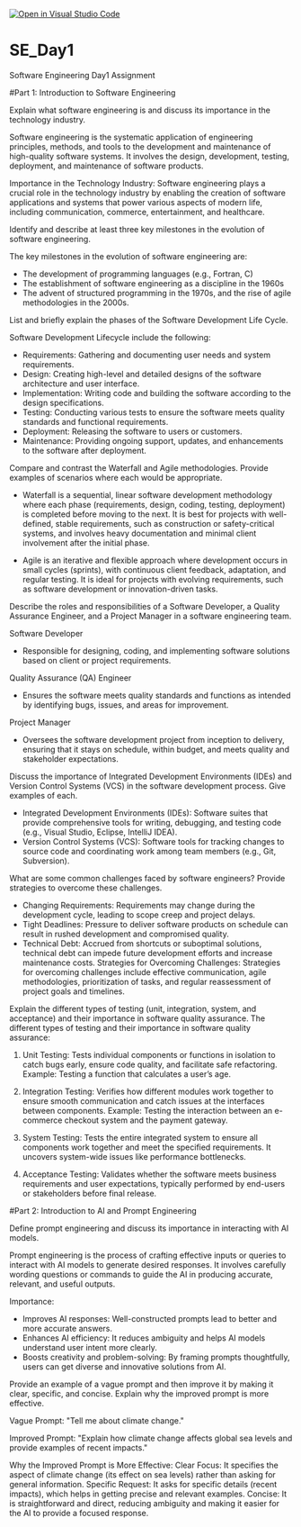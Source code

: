 [![Open in Visual Studio Code](https://classroom.github.com/assets/open-in-vscode-2e0aaae1b6195c2367325f4f02e2d04e9abb55f0b24a779b69b11b9e10269abc.svg)](https://classroom.github.com/online_ide?assignment_repo_id=15568252&assignment_repo_type=AssignmentRepo)
# SE_Day1
Software Engineering Day1 Assignment

#Part 1: Introduction to Software Engineering

Explain what software engineering is and discuss its importance in the technology industry.

Software engineering is the systematic application of engineering principles, methods, and tools to the development and maintenance of high-quality software systems. It involves the design, development, testing, deployment, and maintenance of software products.

Importance in the Technology Industry: Software engineering plays a crucial role in the technology industry by enabling the creation of software applications and systems that power various aspects of modern life, including communication, commerce, entertainment, and healthcare.

Identify and describe at least three key milestones in the evolution of software engineering.

The key milestones in the evolution of software engineering are: 
- The development of programming languages (e.g., Fortran, C)
- The establishment of software engineering as a discipline in the 1960s
- The advent of structured programming in the 1970s, and the rise of agile methodologies in the 2000s.


List and briefly explain the phases of the Software Development Life Cycle.

Software Development Lifecycle include the following: 
 - Requirements: Gathering and documenting user needs and system requirements.
  - Design: Creating high-level and detailed designs of the software architecture and user interface.
  - Implementation: Writing code and building the software according to the design specifications.
  - Testing: Conducting various tests to ensure the software meets quality standards and functional requirements.
  - Deployment: Releasing the software to users or customers.
  - Maintenance: Providing ongoing support, updates, and enhancements to the software after deployment.

Compare and contrast the Waterfall and Agile methodologies. Provide examples of scenarios where each would be appropriate.
- Waterfall is a sequential, linear software development methodology where each phase (requirements, design, coding, testing, deployment) is completed before moving to the next. It is best for projects with well-defined, stable requirements, such as construction or safety-critical systems, and involves heavy documentation and minimal client involvement after the initial phase.

- Agile is an iterative and flexible approach where development occurs in small cycles (sprints), with continuous client feedback, adaptation, and regular testing. It is ideal for projects with evolving requirements, such as software development or innovation-driven tasks.

Describe the roles and responsibilities of a Software Developer, a Quality Assurance Engineer, and a Project Manager in a software engineering team.

Software Developer
- Responsible for designing, coding, and implementing software solutions based on client or project requirements.
  
Quality Assurance (QA) Engineer
- Ensures the software meets quality standards and functions as intended by identifying bugs, issues, and areas for improvement.

Project Manager
- Oversees the software development project from inception to delivery, ensuring that it stays on schedule, within budget, and meets quality and stakeholder expectations.


Discuss the importance of Integrated Development Environments (IDEs) and Version Control Systems (VCS) in the software development process. Give examples of each.

 - Integrated Development Environments (IDEs): Software suites that provide comprehensive tools for writing, debugging, and testing code (e.g., Visual Studio, Eclipse, IntelliJ IDEA).
  - Version Control Systems (VCS): Software tools for tracking changes to source code and coordinating work among team members (e.g., Git, Subversion).

What are some common challenges faced by software engineers? Provide strategies to overcome these challenges.
  - Changing Requirements: Requirements may change during the development cycle, leading to scope creep and project delays.
  - Tight Deadlines: Pressure to deliver software products on schedule can result in rushed development and compromised quality.
  - Technical Debt: Accrued from shortcuts or suboptimal solutions, technical debt can impede future development efforts and increase maintenance costs.
Strategies for Overcoming Challenges: Strategies for overcoming challenges include effective communication, agile methodologies, prioritization of tasks, and regular reassessment of project goals and timelines.

Explain the different types of testing (unit, integration, system, and acceptance) and their importance in software quality assurance.
The different types of testing and their importance in software quality assurance:

1. Unit Testing: Tests individual components or functions in isolation to catch bugs early, ensure code quality, and facilitate safe refactoring. Example: Testing a function that calculates a user’s age.

2. Integration Testing: Verifies how different modules work together to ensure smooth communication and catch issues at the interfaces between components. Example: Testing the interaction between an e-commerce checkout system and the payment gateway.

3. System Testing: Tests the entire integrated system to ensure all components work together and meet the specified requirements. It uncovers system-wide issues like performance bottlenecks.

4. Acceptance Testing: Validates whether the software meets business requirements and user expectations, typically performed by end-users or stakeholders before final release.

#Part 2: Introduction to AI and Prompt Engineering


Define prompt engineering and discuss its importance in interacting with AI models.

Prompt engineering is the process of crafting effective inputs or queries to interact with AI models to generate desired responses. It involves carefully wording questions or commands to guide the AI in producing accurate, relevant, and useful outputs.

Importance:
- Improves AI responses: Well-constructed prompts lead to better and more accurate answers.
- Enhances AI efficiency: It reduces ambiguity and helps AI models understand user intent more clearly.
- Boosts creativity and problem-solving: By framing prompts thoughtfully, users can get diverse and innovative solutions from AI.

Provide an example of a vague prompt and then improve it by making it clear, specific, and concise. Explain why the improved prompt is more effective.

Vague Prompt:
"Tell me about climate change."

Improved Prompt:
"Explain how climate change affects global sea levels and provide examples of recent impacts."

Why the Improved Prompt is More Effective:
Clear Focus: It specifies the aspect of climate change (its effect on sea levels) rather than asking for general information.
Specific Request: It asks for specific details (recent impacts), which helps in getting precise and relevant examples.
Concise: It is straightforward and direct, reducing ambiguity and making it easier for the AI to provide a focused response.
